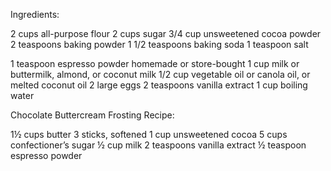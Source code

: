 Ingredients:

2 cups all-purpose flour
2 cups sugar
3/4 cup unsweetened cocoa powder
2 teaspoons baking powder
1 1/2 teaspoons baking soda
1 teaspoon salt

1 teaspoon espresso powder homemade or store-bought
1 cup milk or buttermilk, almond, or coconut milk
1/2 cup vegetable oil or canola oil, or melted coconut oil
2 large eggs
2 teaspoons vanilla extract
1 cup boiling water


Chocolate Buttercream Frosting Recipe:

1½ cups butter 3 sticks, softened
1 cup unsweetened cocoa
5 cups confectioner’s sugar
½ cup milk
2 teaspoons vanilla extract
½ teaspoon espresso powder